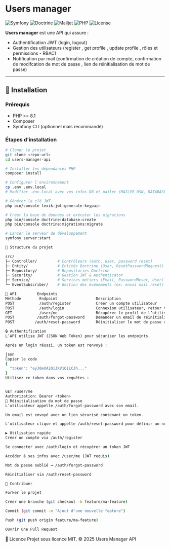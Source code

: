 # Users manager

![Symfony](https://img.shields.io/badge/Symfony-7.4.x-green)
![Doctrine](https://img.shields.io/badge/Doctrine-red)
![Mailjet](https://img.shields.io/badge/Mailjet-blue)
![PHP](https://img.shields.io/badge/PHP-8.x-blueviolet)
![License](https://img.shields.io/badge/License-MIT-lightgrey)

**Users manager** est une API qui assure : 

- Authentification JWT (login, logout)  
- Gestion des utilisateurs (register , get profile , update profile , rôles et permissions  - RBAC)
- Notification par mail (confirmation de création de compte, confirmation de modifcation de mot de passe , lien de réinitialisation de mot de passe)

---

## 🚀 Installation

### Prérequis
- PHP >= 8.1  
- Composer  
- Symfony CLI (optionnel mais recommandé)  

### Étapes d’installation

```bash
# Cloner le projet
git clone <repo-url>
cd users-manager-api

# Installer les dépendances PHP
composer install

# Configurer l'environnement
cp .env .env.local
# Modifier .env.local avec vos infos DB et mailer (MAILER_DSN, DATABASE_URL, JWT_PASSPHRASE)

# Générer la clé JWT
php bin/console lexik:jwt:generate-keypair

# Créer la base de données et exécuter les migrations
php bin/console doctrine:database:create
php bin/console doctrine:migrations:migrate

# Lancer le serveur de développement
symfony server:start

📂 Structure du projet

src/
├─ Controller/         # Contrôleurs (auth, user, password reset)
├─ Entity/             # Entités Doctrine (User, ResetPasswordRequest)
├─ Repository/         # Repositories Doctrine
├─ Security/           # Gestion JWT & Authenticator
├─ Service/            # Services métiers (Email, PasswordReset, User)
└─ EventSubscriber/    # Gestion des événements (ex: envoi mail reset)

🔑 API         Endpoints
Méthode	       Endpoint	                Description	                                   Auth
POST	       /auth/register	        Créer un compte utilisateur	                    ❌
POST	       /auth/login	            Connexion utilisateur, retour token JWT	        ❌
GET	           /user/me	                Récupérer le profil de l’utilisateur connecté	✅
POST	      /auth/forgot-password	    Demander un email de réinitialisation	        ❌
POST	     /auth/reset-password	    Réinitialiser le mot de passe via le lien	    ❌

🔒 Authentification
L’API utilise JWT (JSON Web Token) pour sécuriser les endpoints.

Après un login réussi, un token est renvoyé :

json
Copier le code
{
  "token": "eyJ0eXAiOiJKV1QiLCJh..."
}
Utilisez ce token dans vos requêtes :


GET /user/me
Authorization: Bearer <token>
📧 Réinitialisation du mot de passe
L’utilisateur appelle /auth/forgot-password avec son email.

Un email est envoyé avec un lien sécurisé contenant un token.

L’utilisateur clique et appelle /auth/reset-password pour définir un nouveau mot de passe.

▶️ Utilisation rapide
Créer un compte via /auth/register

Se connecter avec /auth/login et récupérer un token JWT

Accéder à ses infos avec /user/me (JWT requis)

Mot de passe oublié → /auth/forgot-password

Réinitialiser via /auth/reset-password

🤝 Contribuer

Forker le projet

Créer une branche (git checkout -b feature/ma-feature)

Commit (git commit -m "Ajout d'une nouvelle feature")

Push (git push origin feature/ma-feature)

Ouvrir une Pull Request

```

📄 Licence
Projet sous licence MIT.
© 2025 Users Manager API




